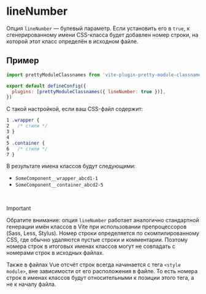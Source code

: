 # lineNumber

Опция `lineNumber` — булевый параметр. Если установить его в `true`, к сгенерированному имени CSS-класса будет добавлен номер строки, на которой этот класс определён в исходном файле.

## Пример

```js [vite.config.js]
import prettyModuleClassnames from 'vite-plugin-pretty-module-classnames'

export default defineConfig({
  plugins: [prettyModuleClassnames({ lineNumber: true })],
})
```

С такой настройкой, если ваш CSS-файл содержит:

```css [SomeComponent.module.css]
1 .wrapper {
2   /* стили */
3 }
4
5 .container {
6   /* стили */
7 }
```

В результате имена классов будут следующими:

- `SomeComponent__wrapper_abcd1-1`
- `SomeComponent__container_abcd2-5`

<br>

> [!IMPORTANT]
> Обратите внимание: опция `lineNumber` работает аналогично стандартной генерации имён классов в Vite при использовании препроцессоров (Sass, Less, Stylus). Номер строки определяется по скомпилированному CSS, где обычно удаляются пустые строки и комментарии. Поэтому номера строк в итоговых именах классов могут не совпадать с номерами строк в исходных файлах.
>
> Также в файлах Vue отсчёт строк всегда начинается с тега `<style module>`, вне зависимости от его расположения в файле. То есть номера строк в именах классов будут относительными к позиции этого тега, а не к началу файла.